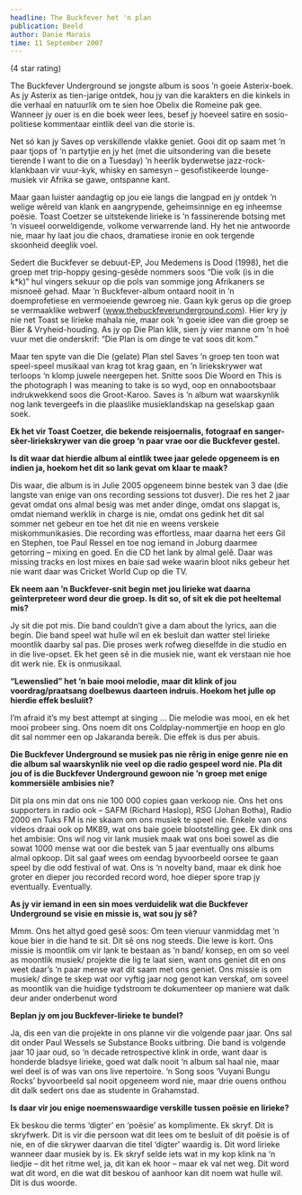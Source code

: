 ```yaml
---
headline: The Buckfever het 'n plan
publication: Beeld
author: Danie Marais
time: 11 September 2007
---
```


(4 star rating)

The Buckfever Underground se jongste album is soos ’n goeie Asterix-boek. As jy Asterix as tien-jarige ontdek, hou jy van die karakters en die kinkels in die verhaal en natuurlik om te sien hoe Obelix die Romeine pak gee. Wanneer jy ouer is en die boek weer lees, besef jy hoeveel satire en sosio-politiese kommentaar eintlik deel van die storie is.

Net só kan jy Saves op verskillende vlakke geniet. Gooi dit op saam met ’n paar tjops of ‘n partytjie en jy het (met die uitsondering van die besete tierende I want to die on a Tuesday) ’n heerlik byderwetse jazz-rock-klankbaan vir vuur-kyk, whisky en samesyn – gesofistikeerde lounge-musiek vir Afrika se gawe, ontspanne kant.

Maar gaan luister aandagtig op jou eie langs die langpad en jy ontdek ’n welige wêreld van klank en aangrypende, geheimsinnige en eg inheemse poësie. Toast Coetzer se uitstekende lirieke is ’n fassinerende botsing met ’n visueel oorweldigende, volkome verwarrende land. Hy het nie antwoorde nie, maar hy laat jou die chaos, dramatiese ironie en ook tergende skoonheid deeglik voel.

Sedert die Buckfever se debuut-EP, Jou Medemens is Dood (1998), het die groep met trip-hoppy gesing-gesêde nommers soos “Die volk (is in die k*k)” hul vingers sekuur op die pols van sommige jong Afrikaners se misnoeë gehad. Maar ’n Buckfever-album ontaard nooit in ’n doemprofetiese en vermoeiende gewroeg nie. Gaan kyk gerus op die groep se vermaaklike webwerf (www.thebuckfeverunderground.com). Hier kry jy nie net Toast se lirieke mahala nie, maar ook ’n goeie idee van die groep se Bier & Vryheid-houding. As jy op Die Plan klik, sien jy vier manne om ’n hoë vuur met die onderskrif: “Die Plan is om dinge te vat soos dit kom.”

Maar ten spyte van die Die (gelate) Plan stel Saves ’n groep ten toon wat speel-speel musikaal van krag tot krag gaan, en ’n liriekskrywer wat terloops ‘n klomp juwele neergepen het. Snitte soos Die Woord en This is the photograph I was meaning to take is so wyd, oop en onnabootsbaar indrukwekkend soos die Groot-Karoo. Saves is ’n album wat waarskynlik nog lank tevergeefs in die plaaslike musieklandskap na geselskap gaan soek.

**Ek het vir Toast Coetzer, die bekende reisjoernalis, fotograaf en sanger-sêer-liriekskrywer van die groep ‘n paar vrae oor die Buckfever gestel.**

**Is dit waar dat hierdie album al eintlik twee jaar gelede opgeneem is en indien ja, hoekom het dit so lank gevat om klaar te maak?**

Dis waar, die album is in Julie 2005 opgeneem binne bestek van 3 dae (die langste van enige van ons recording sessions tot dusver). Die res het 2 jaar gevat omdat ons almal besig was met ander dinge, omdat ons slapgat is, omdat niemand werklik in charge is nie, omdat ons gedink het dit sal sommer net gebeur en toe het dit nie en weens verskeie miskommunikasies. Die recording was effortless, maar daarna het eers Gil en Stephen, toe Paul Ressel en toe nog iemand in Joburg daarmee getorring – mixing en goed. En die CD het lank by almal gelê. Daar was missing tracks en lost mixes en baie sad weke waarin bloot niks gebeur het nie want daar was Cricket World Cup op die TV.

**Ek neem aan ’n Buckfever-snit begin met jou lirieke wat daarna geïnterpreteer word deur die groep. Is dit so, of sit ek die pot heeltemal mis?**

Jy sit die pot mis. Die band couldn’t give a dam about the lyrics, aan die begin. Die band speel wat hulle wil en ek besluit dan watter stel lirieke moontlik daarby sal pas. Die proses werk rofweg dieselfde in die studio en in die live-opset. Ek het geen sê in die musiek nie, want ek verstaan nie hoe dit werk nie. Ek is onmusikaal.

**“Lewenslied” het ’n baie mooi melodie, maar dit klink of jou voordrag/praatsang doelbewus daarteen indruis. Hoekom het julle op hierdie effek besluiit?**

I’m afraid it’s my best attempt at singing … Die melodie was mooi, en ek het mooi probeer sing. Ons noem dit ons Coldplay-nommertjie en hoop en glo dit sal nommer een op Jakaranda bereik. Die effek is dus per abuis.

**Die Buckfever Underground se musiek pas nie rêrig in enige genre nie en die album sal waarskynlik nie veel op die radio gespeel word nie. Pla dit jou of is die Buckfever Underground gewoon nie ’n groep met enige kommersiële ambisies nie?**

Dit pla ons min dat ons nie 100 000 copies gaan verkoop nie. Ons het ons supporters in radio ook – SAFM (Richard Haslop), RSG (Johan Botha), Radio 2000 en Tuks FM is nie skaam om ons musiek te speel nie. Enkele van ons videos draai ook op MK89, wat ons baie goeie blootstelling gee. Ek dink ons het ambisie: Ons wil nog vir lank musiek maak wat ons boei sowel as die sowat 1000 mense wat oor die bestek van 5 jaar eventually ons albums almal opkoop. Dit sal gaaf wees om eendag byvoorbeeld oorsee te gaan speel by die odd festival of wat. Ons is ‘n novelty band, maar ek dink hoe groter en dieper jou recorded record word, hoe dieper spore trap jy eventually. Eventually.

**As jy vir iemand in een sin moes verduidelik wat die Buckfever Underground se visie en missie is, wat sou jy sê?**

Mmm. Ons het altyd goed gesê soos: Om teen vieruur vanmiddag met ‘n koue bier in die hand te sit. Dit sê ons nog steeds. Die lewe is kort. Ons missie is moontlik om vir lank te bestaan as ‘n band/ konsep, en om so veel as moontlik musiek/ projekte die lig te laat sien, want ons geniet dit en ons weet daar’s ‘n paar mense wat dit saam met ons geniet. Ons missie is om musiek/ dinge te skep wat oor vyftig jaar nog genot kan verskaf, om soveel as moontlik van die huidige tydstroom te dokumenteer op maniere wat dalk deur ander onderbenut word

**Beplan jy om jou Buckfever-lirieke te bundel?**

Ja, dis een van die projekte in ons planne vir die volgende paar jaar. Ons sal dit onder Paul Wessels se Substance Books uitbring. Die band is volgende jaar 10 jaar oud, so ‘n decade retrospective klink in orde, want daar is honderde bladsye lirieke, goed wat dalk nooit ‘n album sal haal nie, maar wel deel is of was van ons live repertoire. ‘n Song soos ‘Vuyani Bungu Rocks’ byvoorbeeld sal nooit opgeneem word nie, maar drie ouens onthou dit dalk sedert ons dae as studente in Grahamstad.

**Is daar vir jou enige noemenswaardige verskille tussen poësie en lirieke?**

Ek beskou die terms ‘digter’ en ‘poësie’ as komplimente. Ek skryf. Dit is skryfwerk. Dit is vir die persoon wat dit lees om te besluit of dit poësie is of nie, en of die skrywer daarvan die titel ‘digter’ waardig is. Dit word lirieke wanneer daar musiek by is. Ek skryf selde iets wat in my kop klink na ‘n liedjie – dit het ritme wel, ja, dit kan ek hoor – maar ek val net weg. Dit word wat dit word, en die wat dit beskou of aanhoor kan dit noem wat hulle wil. Dit is dus woorde.
